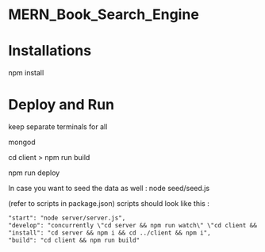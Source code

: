 # MERN_Book_Search_Engine

# Installations

npm install

# Deploy and Run

keep separate terminals for all

mongod

cd client > npm run build

npm run deploy

In case you want to seed the data as well :
node seed/seed.js

(refer to scripts in package.json)
scripts should look like this :

```md
"start": "node server/server.js",
"develop": "concurrently \"cd server && npm run watch\" \"cd client && npm start\"",
"install": "cd server && npm i && cd ../client && npm i",
"build": "cd client && npm run build"
```
